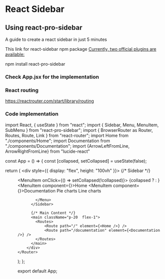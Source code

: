 # React Sidebar
## Using react-pro-sidebar

A guide to create a react sidebar in just 5 minutes 

This link for react-sidebar npm package
[Currently, two official plugins are available:](https://www.npmjs.com/package/react-pro-sidebar)

npm install react-pro-sidebar
### Check App.jsx for the implementation

### React routing
https://reactrouter.com/start/library/routing

### Code implementation 



import React, { useState } from "react";
import { Sidebar, Menu, MenuItem, SubMenu } from "react-pro-sidebar";
import { BrowserRouter as Router, Routes, Route, Link } from "react-router";
import Home from "./components/Home";
import Documentation from "./components/Documentation";
import {ArrowLeftFromLine, ArrowRightFromLine} from "lucide-react"

const App = () => {
  const [collapsed, setCollapsed] = useState(false);

  return (
    <Router>
        <div style={{ display: "flex", height: "100vh" }}>
          {/* Sidebar */}
          <Sidebar collapsed={collapsed} className="bg-blue-800/30">
            <Menu>
            <MenuItem onClick={() => setCollapsed(!collapsed)}>
                {collapsed ? <ArrowRightFromLine />  : <ArrowLeftFromLine />}
              </MenuItem>
              <MenuItem component={<Link to="/" />}>Home</MenuItem>
              <MenuItem component={<Link to="/documentation" />}>Documentation</MenuItem>
              <SubMenu label="Charts">
                <MenuItem>Pie charts</MenuItem>
                <MenuItem>Line charts</MenuItem>
              </SubMenu>
              
            </Menu>
          </Sidebar>

          {/* Main Content */}
          <main className="p-20  flex-1">
            <Routes>
                <Route path="/" element={<Home />} />
                <Route path="/documentation" element={<Documentation />} />
            </Routes>
          </main>
        </div>
    </Router>
    
  );
};

export default App;
